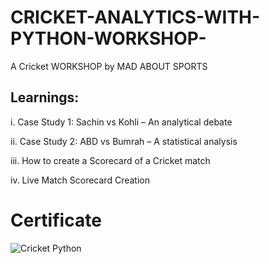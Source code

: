 # CRICKET-ANALYTICS-WITH-PYTHON-WORKSHOP-
A Cricket WORKSHOP by MAD ABOUT SPORTS

## Learnings:
  i.	Case Study 1: Sachin vs Kohli – An analytical debate

  ii.	Case Study 2: ABD vs Bumrah – A statistical analysis
  
  iii.	How to create a Scorecard of a Cricket match
  
  iv.	Live Match Scorecard Creation

# Certificate
![Cricket Python](https://user-images.githubusercontent.com/102285054/166298749-161bee0e-6b62-47ea-aa70-1a4e004c7bc6.png)

